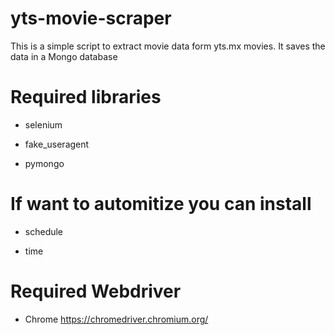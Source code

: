 # yts-movie-scraper

This is a simple script to extract movie data form yts.mx movies.
It saves the data in a Mongo database

# Required libraries

- selenium

- fake_useragent

- pymongo

# If want to automitize you can install

- schedule

- time

# Required Webdriver

- Chrome
https://chromedriver.chromium.org/
